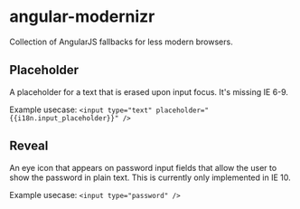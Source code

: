angular-modernizr
=================

Collection of AngularJS fallbacks for less modern browsers. 

## Placeholder
A placeholder for a text that is erased upon input focus. It's missing IE 6-9.

Example usecase: `<input type="text" placeholder="{{i18n.input_placeholder}}" />`


## Reveal
An eye icon that appears on password input fields that allow the user to show the password in plain text. This is currently only implemented in IE 10.

Example usecase: `<input type="password" />`
